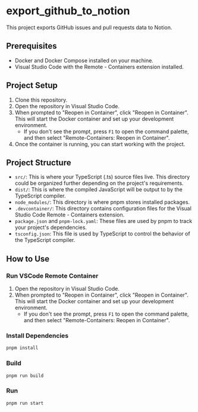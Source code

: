 # export_github_to_notion

This project exports GitHub issues and pull requests data to Notion.

## Prerequisites

- Docker and Docker Compose installed on your machine.
- Visual Studio Code with the Remote - Containers extension installed.

## Project Setup

1. Clone this repository.
2. Open the repository in Visual Studio Code.
3. When prompted to "Reopen in Container", click "Reopen in Container". This will start the Docker container and set up your development environment.
   - If you don't see the prompt, press `F1` to open the command palette, and then select "Remote-Containers: Reopen in Container".
4. Once the container is running, you can start working with the project.

## Project Structure

- `src/`: This is where your TypeScript (.ts) source files live. This directory could be organized further depending on the project's requirements.
- `dist/`: This is where the compiled JavaScript will be output to by the TypeScript compiler.
- `node_modules/`: This directory is where pnpm stores installed packages.
- `.devcontainer/`: This directory contains configuration files for the Visual Studio Code Remote - Containers extension.
- `package.json` and `pnpm-lock.yaml`: These files are used by pnpm to track your project's dependencies.
- `tsconfig.json`: This file is used by TypeScript to control the behavior of the TypeScript compiler.

## How to Use

### Run VSCode Remote Container

1. Open the repository in Visual Studio Code.
2. When prompted to "Reopen in Container", click "Reopen in Container". This will start the Docker container and set up your development environment.
   - If you don't see the prompt, press `F1` to open the command palette, and then select "Remote-Containers: Reopen in Container".

### Install Dependencies

```bash
pnpm install
```

### Build

```bash
pnpm run build
```

### Run

```bash
pnpm run start
```
